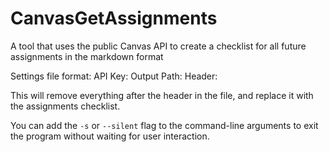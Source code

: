 # CanvasGetAssignments
A tool that uses the public Canvas API to create a checklist for all future assignments in the markdown format

Settings file format:
API Key: <Paste your Canvas API key here>
Output Path: <Path to the text file to output to>
Header: <The line of text to add the assignments after>

This will remove everything after the header in the file, and replace it with the assignments checklist.

You can add the `-s` or `--silent` flag to the command-line arguments to exit the program without waiting for user interaction.
